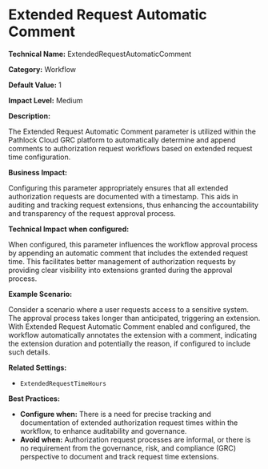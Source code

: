 # Extended Request Automatic Comment

**Technical Name:** ExtendedRequestAutomaticComment

**Category:** Workflow

**Default Value:** 1

**Impact Level:** Medium

**Description:**

The Extended Request Automatic Comment parameter is utilized within the Pathlock Cloud GRC platform to automatically determine and append comments to authorization request workflows based on extended request time configuration.

**Business Impact:**

Configuring this parameter appropriately ensures that all extended authorization requests are documented with a timestamp. This aids in auditing and tracking request extensions, thus enhancing the accountability and transparency of the request approval process.

**Technical Impact when configured:**

When configured, this parameter influences the workflow approval process by appending an automatic comment that includes the extended request time. This facilitates better management of authorization requests by providing clear visibility into extensions granted during the approval process.

**Example Scenario:**

Consider a scenario where a user requests access to a sensitive system. The approval process takes longer than anticipated, triggering an extension. With Extended Request Automatic Comment enabled and configured, the workflow automatically annotates the extension with a comment, indicating the extension duration and potentially the reason, if configured to include such details.

**Related Settings:**

- `ExtendedRequestTimeHours`

**Best Practices:** 

- **Configure when:** There is a need for precise tracking and documentation of extended authorization request times within the workflow, to enhance auditability and governance.
- **Avoid when:** Authorization request processes are informal, or there is no requirement from the governance, risk, and compliance (GRC) perspective to document and track request time extensions.